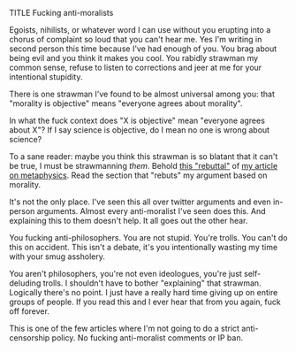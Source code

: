 TITLE Fucking anti-moralists

Egoists, nihilists, or whatever word I can use without you erupting into a chorus of complaint so loud that you can't hear me. Yes I'm writing in second person this time because I've had enough of you. You brag about being evil and you think it makes you cool. You rabidly strawman my common sense, refuse to listen to corrections and jeer at me for your intentional stupidity.

There is one strawman I've found to be almost universal among you: that "morality is objective" means "everyone agrees about morality".

In what the fuck context does "X is objective" mean "everyone agrees about X"? If I say science is objective, do I mean no one is wrong about science?

To a sane reader: maybe you think this strawman is so blatant that it can't be true, I must be strawmanning *them*. Behold [this "rebuttal"](https://www.notion.so/Metaphysics-the-Matter-of-Matter-and-the-Heart-of-the-Soul-f11b764854a143ffa8b9a96a02cc5a19) of [my article on metaphysics](https://yujiri.xyz/protagonism/metaphysics). Read the section that "rebuts" my argument based on morality.

It's not the only place. I've seen this all over twitter arguments and even in-person arguments. Almost every anti-moralist I've seen does this. And explaining this to them doesn't help. It all goes out the other hear.

You fucking anti-philosophers. You are not stupid. You're trolls. You can't do this on accident. This isn't a debate, it's you intentionally wasting my time with your smug assholery.

You aren't philosophers, you're not even ideologues, you're just self-deluding trolls. I shouldn't have to bother "explaining" that strawman. Logically there's no point. I just have a really hard time giving up on entire groups of people. If you read this and I ever hear that from you again, fuck off forever.

This is one of the few articles where I'm not going to do a strict anti-censorship policy. No fucking anti-moralist comments or IP ban.
